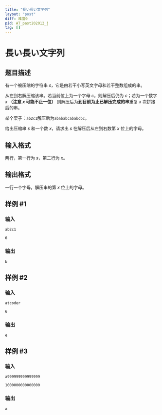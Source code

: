 ```yaml
---
title: "長い長い文字列"
layout: "post"
diff: 难度0
pid: AT_past202012_j
tag: []
---
```


# 長い長い文字列

## 题目描述

有一个被压缩的字符串 $s$，它是由若干小写英文字母和若干整数组成的串。

从左到右解压缩该串。若当前位上为一个字母 $c$，则解压后仍为 $c$；若为一个数字 $x$ **（注意 $x$ 可能不止一位）** 则解压后为**到目前为止已解压完成的串**重复 $x$ 次拼接后的串。

举个栗子：`ab2c1`解压后为`abababcababcbc`。

给出压缩串 $s$ 和一个数 $x$，请求出 $s$ 在解压后从左到右数第 $x$ 位上的字母。

## 输入格式

两行，第一行为 $s$，第二行为 $x$。

## 输出格式

一行一个字母，解压串的第 $x$ 位上的字母。

## 样例 #1

### 输入

```
ab2c1
6
```

### 输出

```
b
```

## 样例 #2

### 输入

```
atcoder
6
```

### 输出

```
e
```

## 样例 #3

### 输入

```
a999999999999999
1000000000000000
```

### 输出

```
a
```

